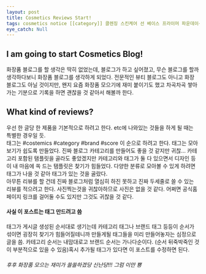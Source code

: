```yaml
---
layout: post
title: Cosmetics Reviews Start!
tags: cosmetics notice [[category]] 클렌징 스킨케어 선 베이스 프라이머 파운데이션 컨실러 파우더 립 아이 컨투어 소품 팩 바디 헤어 네일 향수 [[brand]] 다이소 더마리프트 더바디샵 더샘 더페이스샵 라네즈 라끄베르 로레알파리 랑방 마죠리카마죠르카 맥 미샤 바나나보트 바닐라코 바디판타지 바세린 버츠비 뷰티피플 비욘드 스킨푸드 시드물 식물나라 아가타코스메틱 아벤느 아리따움 아이오페 아모스프로페셔널 어퓨 에뛰드하우스 에스쁘아 올리브영 이니스프리 이솔 입생로랑 조르지오아르마니 카멕스 코드글로컬러 키스미 키엘 토니모리 투쿨포스쿨 페리페라 피지오겔 해피바스 헤라 [[score]] ★★★★★ ★★★★☆ ★★★☆☆ ★★☆☆☆ ★☆☆☆☆ ☆☆☆☆☆ [[etc]] 쇼핑후기 메이크업 데일리 스페셜
eye_catch: Null
---
```


## I am going to start Cosmetics Blog!
화장품 블로그를 할 생각은 딱히 없었는데, 블로그가 하고 싶어졌고, 무슨 블로그를 할까 생각하다보니 화장품 블로그를 생각하게 되었다.   전문적인 뷰티 블로그도 아니고 화장 블로그도 아닐 것이지만, 왠지 요즘 화장품 모으기에 재미 붙이기도 했고 차곡차곡 쌓아가는 기분으로 기록을 하면 괜찮을 것 같아서 해볼까 한다.

## What kind of reviews?
우선 한 글당 한 제품을 기본적으로 하려고 한다. etc에 나와있는 것들을 하게 될 때는 특별한 경우일 듯.  
태그는 #costemics #category #brand #score 이 순으로 하려고 한다.
태그는 모아보기가 쉽도록 만들었다. 진짜 블로그 카테고리를 만들어도 좋을 것 같지만 귀찮... 카테고리 포함된 탬플릿을 골라도 좋았겠지만 카테고리와 태그가 둘 다 있으면서 디자인 등이 내 마음에 쏙 드는 탬플릿은 찾기가 힘들었다. 다양한 분류로 모아볼 수 있게 하려면 태그가 나을 것 같아 태그가 있는 것을 골랐다.  
아무튼 리뷰를 할 건데 진짜 블로그처럼 열심히 하진 못하고 진짜 두세줄로 쓸 수 있는 리뷰를 적으려고 한다. 사진찍는것을 귀찮아하므로 사진은 없을 것 같다. 어쩌면 공식홈페이지 링크를 걸어둘 수도 있지만 그것도 귀찮을 것 같다.

#### 사실 이 포스트는 태그 만드려고 씀
태그가 게시글 생성된 순서대로 생기는데 카테고리 태그나 브랜드 태그 등등이 순서가 섞이면 굉장히 찾기가 힘들어질테니까 만들게될 태그들을 미리 만들어놓자는 심정으로 글을 씀. 카테고리 순서는 내맘대로고 브랜드 순서는 가나다순이다. (순서 뒤죽박죽인 것이 부분적으로 있을 수 있음)혹시 추가될 태그가 있다면 이 포스트를 수정하면 된다.

###### 후후 화장품 모으는 재미가 쏠쏠하겠당 신난당!!! 그럼 이만 뿅
